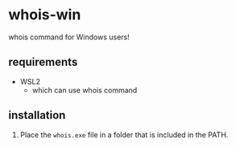 # whois-win
whois command for Windows users!

## requirements
- WSL2
  - which can use whois command

## installation
1. Place the `whois.exe` file in a folder that is included in the PATH.
